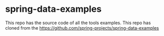 # spring-data-examples
This repo has the source code of all the tools examples. This repo has cloned from the https://github.com/spring-projects/spring-data-examples
